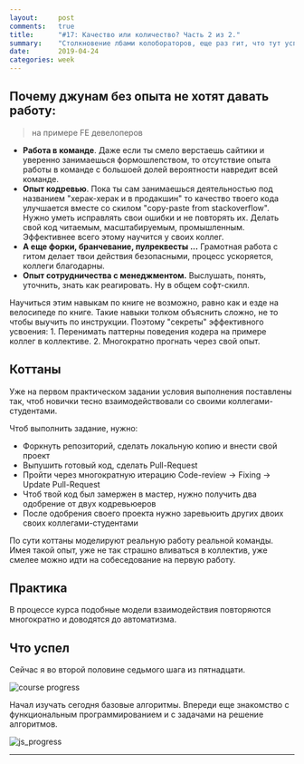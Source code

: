 ```yaml
---
layout:     post
comments:   true
title:      "#17: Качество или количество? Часть 2 из 2."
summary:    "Столкновение лбами колобораторов, еще раз гит, что тут успел"
date:       2019-04-24
categories: week
---
```


## Почему джунам без опыта не хотят давать работу:

> на примере FE девелоперов

* **Работа в команде**. Даже если ты смело верстаешь сайтики и уверенно
занимаешься формошлепством, то отсутствие опыта работы в команде с большоей долей
вероятности навредит всей команде.
* **Опыт кодревью**. Пока ты сам занимаешься деятельностью под названием "херак-херак
и в продакшин" то качество твоего кода улучшается вместе со скилом "copy-paste
from stackoverflow". Нужно уметь исправлять свои ошибки и не повторять их. Делать
свой код читаемым, масштабируемым, промышленным. Эффективнее всего этому научится у
своих коллег.
* **А еще форки, бранчевание, пулреквесты ...** Грамотная работа с гитом делает
твои действия безопасными, процесс ускоряется, коллеги благодарны.
* **Опыт сотрудничества с менеджментом.** Выслушать, понять, уточнить, знать как
реагировать. Ну в общем софт-скилл.

Научиться этим навыкам по книге не возможно, равно как и езде на велосипеде по книге.
Такие навыки толком объяснить сложно, не то чтобы выучить по инструкции. Поэтому
"секреты" эффективного усвоения: 1. Перенимать паттерны поведения кодера на примере
коллег в коллективе. 2. Многократно прогнать через свой опыт.



## Коттаны

Уже на первом практическом задании условия выполнения поставлены так, чтоб новички
тесно взаимодействовали со своими коллегами-студентами.

Чтоб выполнить задание, нужно:

* Форкнуть репозиторий, сделать локальную копию и внести свой проект
* Выпушить готовый код, сделать Pull-Request
* Пройти через многократную итерацию Code-review -> Fixing -> Update Pull-Request
* Чтоб твой код был замержен в мастер, нужно получить два одобрение от двух кодревьюеров
* После одобрения своего проекта нужно заревьюить других двоих своих коллегами-студентами

По сути коттаны моделируют реальную работу реальной команды. Имея такой опыт,
уже не так страшно вливаться в коллектив, уже смелее можно идти на собеседование
на первую работу.

## Практика

В процессе курса подобные модели взаимодействия повторяются многократно и доводятся до автоматизма.

## Что успел

Сейчас я во второй половине седьмого шага из пятнадцати.

![course progress](http://i.imgur.com/tZX4Yo8.png)

Начал изучать сегодня базовые алгоритмы. Впереди еще знакомство с функциональным программированием
и с задачами на решение алгоритмов.

![js_progress](http://i.imgur.com/lfGkFgS.png)


---
